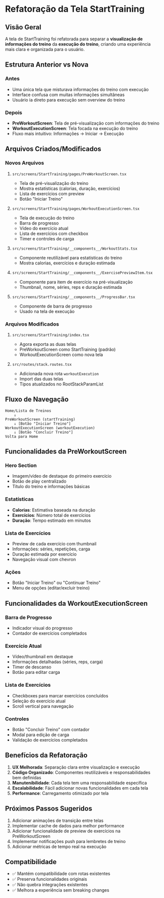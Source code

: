 # Refatoração da Tela StartTraining

## Visão Geral

A tela de StartTraining foi refatorada para separar a **visualização de informações do treino** da **execução do treino**, criando uma experiência mais clara e organizada para o usuário.

## Estrutura Anterior vs Nova

### Antes
- Uma única tela que misturava informações do treino com execução
- Interface confusa com muitas informações simultâneas
- Usuário ia direto para execução sem overview do treino

### Depois
- **PreWorkoutScreen**: Tela de pré-visualização com informações do treino
- **WorkoutExecutionScreen**: Tela focada na execução do treino
- Fluxo mais intuitivo: Informações → Iniciar → Execução

## Arquivos Criados/Modificados

### Novos Arquivos
1. `src/screens/StartTraining/pages/PreWorkoutScreen.tsx`
   - Tela de pré-visualização do treino
   - Mostra estatísticas (calorias, duração, exercícios)
   - Lista de exercícios com preview
   - Botão "Iniciar Treino"

2. `src/screens/StartTraining/pages/WorkoutExecutionScreen.tsx`
   - Tela de execução do treino
   - Barra de progresso
   - Vídeo do exercício atual
   - Lista de exercícios com checkbox
   - Timer e controles de carga

3. `src/screens/StartTraining/__components__/WorkoutStats.tsx`
   - Componente reutilizável para estatísticas do treino
   - Mostra calorias, exercícios e duração estimada

4. `src/screens/StartTraining/__components__/ExercisePreviewItem.tsx`
   - Componente para item de exercício na pré-visualização
   - Thumbnail, nome, séries, reps e duração estimada

5. `src/screens/StartTraining/__components__/ProgressBar.tsx`
   - Componente de barra de progresso
   - Usado na tela de execução

### Arquivos Modificados
1. `src/screens/StartTraining/index.tsx`
   - Agora exporta as duas telas
   - PreWorkoutScreen como StartTraining (padrão)
   - WorkoutExecutionScreen como nova tela

2. `src/routes/stack.routes.tsx`
   - Adicionada nova rota `workoutExecution`
   - Import das duas telas
   - Tipos atualizados no RootStackParamList

## Fluxo de Navegação

```
Home/Lista de Treinos
    ↓
PreWorkoutScreen (startTraining)
    ↓ [Botão "Iniciar Treino"]
WorkoutExecutionScreen (workoutExecution)
    ↓ [Botão "Concluir Treino"]
Volta para Home
```

## Funcionalidades da PreWorkoutScreen

### Hero Section
- Imagem/vídeo de destaque do primeiro exercício
- Botão de play centralizado
- Título do treino e informações básicas

### Estatísticas
- **Calorias**: Estimativa baseada na duração
- **Exercícios**: Número total de exercícios
- **Duração**: Tempo estimado em minutos

### Lista de Exercícios
- Preview de cada exercício com thumbnail
- Informações: séries, repetições, carga
- Duração estimada por exercício
- Navegação visual com chevron

### Ações
- Botão "Iniciar Treino" ou "Continuar Treino"
- Menu de opções (editar/excluir treino)

## Funcionalidades da WorkoutExecutionScreen

### Barra de Progresso
- Indicador visual do progresso
- Contador de exercícios completados

### Exercício Atual
- Vídeo/thumbnail em destaque
- Informações detalhadas (séries, reps, carga)
- Timer de descanso
- Botão para editar carga

### Lista de Exercícios
- Checkboxes para marcar exercícios concluídos
- Seleção do exercício atual
- Scroll vertical para navegação

### Controles
- Botão "Concluir Treino" com contador
- Modal para edição de carga
- Validação de exercícios completados

## Benefícios da Refatoração

1. **UX Melhorada**: Separação clara entre visualização e execução
2. **Código Organizado**: Componentes reutilizáveis e responsabilidades bem definidas
3. **Manutenibilidade**: Cada tela tem uma responsabilidade específica
4. **Escalabilidade**: Fácil adicionar novas funcionalidades em cada tela
5. **Performance**: Carregamento otimizado por tela

## Próximos Passos Sugeridos

1. Adicionar animações de transição entre telas
2. Implementar cache de dados para melhor performance
3. Adicionar funcionalidade de preview de exercícios na PreWorkoutScreen
4. Implementar notificações push para lembretes de treino
5. Adicionar métricas de tempo real na execução

## Compatibilidade

- ✅ Mantém compatibilidade com rotas existentes
- ✅ Preserva funcionalidades originais
- ✅ Não quebra integrações existentes
- ✅ Melhora a experiência sem breaking changes
